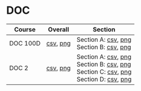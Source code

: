 # DOC

| Course | Overall | Section |
| ------ | ------- | ------- |
| DOC 100D | [csv](https://github.com/UCSD-Historical-Enrollment-Data/2025Winter/blob/main/overall/DOC%20100D.csv), [png](https://raw.githubusercontent.com/UCSD-Historical-Enrollment-Data/2025Winter/main/plot_overall/DOC%20100D.png) | Section A: [csv](https://github.com/UCSD-Historical-Enrollment-Data/2025Winter/blob/main/section/DOC%20100D_A.csv), [png](https://raw.githubusercontent.com/UCSD-Historical-Enrollment-Data/2025Winter/main/plot_section/DOC%20100D_A.png)<br>Section B: [csv](https://github.com/UCSD-Historical-Enrollment-Data/2025Winter/blob/main/section/DOC%20100D_B.csv), [png](https://raw.githubusercontent.com/UCSD-Historical-Enrollment-Data/2025Winter/main/plot_section/DOC%20100D_B.png) |
| DOC 2 | [csv](https://github.com/UCSD-Historical-Enrollment-Data/2025Winter/blob/main/overall/DOC%202.csv), [png](https://raw.githubusercontent.com/UCSD-Historical-Enrollment-Data/2025Winter/main/plot_overall/DOC%202.png) | Section A: [csv](https://github.com/UCSD-Historical-Enrollment-Data/2025Winter/blob/main/section/DOC%202_A.csv), [png](https://raw.githubusercontent.com/UCSD-Historical-Enrollment-Data/2025Winter/main/plot_section/DOC%202_A.png)<br>Section B: [csv](https://github.com/UCSD-Historical-Enrollment-Data/2025Winter/blob/main/section/DOC%202_B.csv), [png](https://raw.githubusercontent.com/UCSD-Historical-Enrollment-Data/2025Winter/main/plot_section/DOC%202_B.png)<br>Section C: [csv](https://github.com/UCSD-Historical-Enrollment-Data/2025Winter/blob/main/section/DOC%202_C.csv), [png](https://raw.githubusercontent.com/UCSD-Historical-Enrollment-Data/2025Winter/main/plot_section/DOC%202_C.png)<br>Section D: [csv](https://github.com/UCSD-Historical-Enrollment-Data/2025Winter/blob/main/section/DOC%202_D.csv), [png](https://raw.githubusercontent.com/UCSD-Historical-Enrollment-Data/2025Winter/main/plot_section/DOC%202_D.png) |
